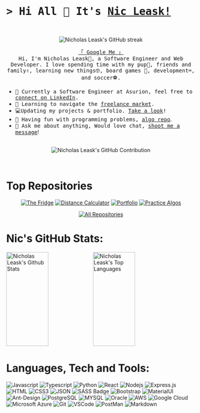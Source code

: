 # <samp>&gt; Hi All 👋 It's [Nic Leask!](https://nicholasleask.com/)</samp>

<br/>
<p align="center">
  <img src="https://github-readme-streak-stats.herokuapp.com/?user=leaskn&theme=radical&border=7F3FBF&background=0D1117" alt="Nicholas Leask's GitHub streak"/>
</p>

<p align="center"> 
  <samp>
    <a href="https://www.google.com/search?q=Nicholas+Leask">「 Google Me 」</a>
    <br>
    Hi, I'm Nicholas Leask🙌, a Software Engineer and Web Developer. I love spending time with my pup🐶, friends and family✌, learning new things🤓, board games 🏁, development⌨️, and soccer⚽.</samp>

  - <samp>🔭 Currently a Software Engineer at Asurion, feel free to [connect on LinkedIn](https://linkedin.</samp>com/in/nicholas-leask).
  - <samp>🌱 Learning to navigate the [freelance market](https://www.fiverr.com/nicholasleask).</samp>
  - <samp>💻Updating my projects & portfolio. [Take a look](https://nicholasleask.com)!</samp>
  - <samp>🥽 Having fun with programming problems, [algo repo](https://github.com/LeaskN/Algo_Practice_Solutions)</samp>.
  - <samp>💬 Ask me about anything, Would love chat, [shoot me a message](https://nicholasleask.com/contact)</samp>! 
    <br>
    <br>
</p>

<p align="center">
  <img src="https://github-profile-summary-cards.vercel.app/api/cards/profile-details?username=leaskn&theme=radical" alt="Nicholas Leask's GitHub Contribution"/>
</p>



<br />
<h1>Top Repositories</h1>
<div align="center">
  <div>

  [![The Fridge](https://github-readme-stats.vercel.app/api/pin/?username=leaskn&repo=not-the-netflix&border_color=7F3FBF&bg_color=0D1117&title_color=C9D1D9&text_color=8B949E&icon_color=7F3FBF)](https://github.com/LeaskN/not-the-netflix)
  [![Distance Calculator](https://github-readme-stats.vercel.app/api/pin/?username=leaskn&repo=distance-calculator&border_color=7F3FBF&bg_color=0D1117&title_color=C9D1D9&text_color=8B949E&icon_color=7F3FBF)](https://github.com/LeaskN/Distance-Calculator)
  [![Portfolio](https://github-readme-stats.vercel.app/api/pin/?username=leaskn&repo=portfolio-2023&border_color=7F3FBF&bg_color=0D1117&title_color=C9D1D9&text_color=8B949E&icon_color=7F3FBF)](https://github.com/LeaskN/Portfolio-2023)
  [![Practice Algos](https://github-readme-stats.vercel.app/api/pin/?username=leaskn&repo=Algo_Practice_Solutions&border_color=7F3FBF&bg_color=0D1117&title_color=C9D1D9&text_color=8B949E&icon_color=7F3FBF)](https://github.com/LeaskN/Algo_Practice_Solutions)

  </div>
</div>
<p align="center">
  <a href="https://github.com/leaskn?tab=repositories" target="_blank"><img alt="All Repositories" title="All Repositories" src="https://img.shields.io/badge/-All%20Repos-7F3FBF?style=for-the-badge&logo=koding&logoColor=white"/></a>
</p>



# Nic's GitHub Stats: 
<div style="display: flex; flex-direction: row; flex-wrap: wrap; margin: auto;">
  <a> 
    <img alt="Nicholas Leask's Github Stats" src="https://denvercoder1-github-readme-stats.vercel.app/api?username=leaskn&show_icons=true&count_private=true&theme=react&border_color=7F3FBF&bg_color=0D1117&title_color=F85D7F&icon_color=F8D866" height="250px" width="49.5%"/>
    <img alt="Nicholas Leask's Top Languages" src="https://denvercoder1-github-readme-stats.vercel.app/api/top-langs/?username=leaskn&langs_count=8&layout=compact&theme=react&border_color=7F3FBF&bg_color=0D1117&title_color=F85D7F&icon_color=F8D866" height="250px" width="49.5%"/>
    <br/>
  </a>
</div>

# Languages, Tech and Tools:

![Javascript](https://img.shields.io/badge/Javascript-F0DB4F?style=for-the-badge&labelColor=black&logo=javascript&logoColor=F0DB4F)
![Typescript](https://img.shields.io/badge/Typescript-007acc?style=for-the-badge&labelColor=black&logo=typescript&logoColor=007acc)
![Python](https://img.shields.io/badge/Python-3776AB?style=for-the-badge&logo=python&logoColor=white)
![React](https://img.shields.io/badge/-React-61DBFB?style=for-the-badge&labelColor=black&logo=react&logoColor=61DBFB)
![Nodejs](https://img.shields.io/badge/Nodejs-3C873A?style=for-the-badge&labelColor=black&logo=node.js&logoColor=3C873A)
![Express.js](https://img.shields.io/badge/Express.js-000000?style=for-the-badge&logo=express&logoColor=white)
![HTML](https://img.shields.io/badge/HTML5-E34F26?style=for-the-badge&logo=html5&logoColor=white)
![CSS3](https://img.shields.io/badge/CSS3-1572B6?style=for-the-badge&logo=css3&logoColor=white)
![JSON](https://img.shields.io/badge/JSON-000000?style=for-the-badge&logo=json&logoColor=white)
![SASS Badge](https://img.shields.io/badge/Sass-CC6699?style=for-the-badge&logo=sass&logoColor=white)
![Bootstrap](https://img.shields.io/badge/Bootstrap-563D7C?style=for-the-badge&logo=bootstrap&logoColor=white)
![MaterialUI](https://img.shields.io/badge/Material--UI-0081CB?style=for-the-badge&logo=material-ui&logoColor=white)
![Ant-Design](https://img.shields.io/badge/AntDesign-0170FE?style=for-the-badge&logo=antdesign&logoColor=white)
![PostgreSQL](https://img.shields.io/badge/PostgreSQL-316192?style=for-the-badge&logo=postgresql&logoColor=white)
![MYSQL](https://img.shields.io/badge/MySQL-00000F?style=for-the-badge&logo=mysql&logoColor=white)
![Oracle](https://img.shields.io/badge/Oracle-f80000?style=for-the-badge&logo=oracle&logoColor=white)
![AWS](https://img.shields.io/badge/Amazon_AWS-232F3E?style=for-the-badge&logo=amazon-aws&logoColor=white)
![Google Cloud](https://img.shields.io/badge/Google_Cloud-4285F4?style=for-the-badge&logo=google-cloud&logoColor=white)
![Microsoft Azure](https://img.shields.io/badge/Microsoft_Azure-0089D6?style=for-the-badge&logo=microsoft-azure&logoColor=white)
![Git](https://img.shields.io/badge/Git-F05032?style=for-the-badge&logo=git&logoColor=white)
![VSCode](https://img.shields.io/badge/Visual_Studio-0078d7?style=for-the-badge&logo=visual%20studio&logoColor=white)
![PostMan](https://img.shields.io/badge/PostMan-ef5b25?style=for-the-badge&logo=PostMan&logoColor=white)
![Markdown](https://img.shields.io/badge/Markdown-000000?style=for-the-badge&logo=markdown&logoColor=white)

